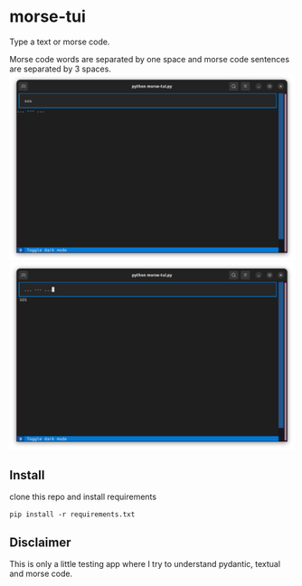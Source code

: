 # morse-tui

Type a text or morse code.


Morse code words are separated by one space and morse code sentences are separated by 3 spaces.
![text to morse code](text-to-morse.png)
![morse code to text](morse-to-text.png)


## Install

clone this repo and install requirements

```
pip install -r requirements.txt
```



## Disclaimer

This is only a little testing app where I try to understand pydantic, textual and morse code.